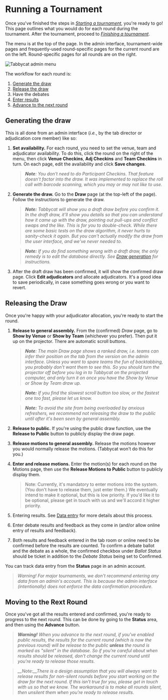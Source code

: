 # Running a Tournament

Once you've finished the steps in *[Starting a tournament](starting-a-tournament.md)*, you're ready to go! This page outlines what you would do for each round during the tournament. After the tournament, proceed to *[Finishing a tournament](finishing-a-tournament.md)*.

The menu is at the top of the page. In the admin interface, tournament-wide pages and frequently-used round-specific pages for the current round are on the left. Round-specific pages for all rounds are on the right.

![Tabbycat admin menu](/use/images/tabbycat-admin-menu.png)

The workflow for each round is:

1. [Generate the draw](#generating-the-draw)
2. [Release the draw](#releasing-the-draw)
3. Have the debates
4. [Enter results](#entering-results)
5. [Advance to the next round](#advancing-the-current-round)

## Generating the draw

This is all done from an admin interface (*i.e.*, by the tab director or adjudication core member) like so:

1. **Set availability.** For each round, you need to set the venue, team and adjudicator availability. To do this, click the round on the right of the menu, then click **Venue Checkins**, **Adj Checkins** and **Team Checkins** in turn. On each page, edit the availability and click **Save changes**.

    > *__Note__: You don't need to do Participant Checkins. That feature doesn't factor into the draw. It was implemented to replace the roll call with barcode scanning, which you may or may not like to use.*

2. **Generate the draw.** Go to the **Draw** page (at the top-left of the page). Follow the instructions to generate the draw.

    > *__Note:__ Tabbycat will show you a draft draw before you confirm it. In the draft draw, it'll show you details so that you can understand how it came up with the draw, pointing out pull-ups and conflict swaps and the like. This is for you to double-check. While there are some basic tests on the draw algorithm, it never hurts to sanity-check it again. But you can't actually modify the draw from the user interface, and we've never needed to.*

    > *__Note:__ If you *do* find something wrong with a draft draw, the only remedy is to edit the database directly. See [Draw generation](../features/draw-generation.md) for instructions.*

3. After the draft draw has been confirmed, it will show the confirmed draw page. Click **Edit adjudicators** and allocate adjudicators. It's a good idea to save periodically, in case something goes wrong or you want to revert.

## Releasing the Draw

Once you're happy with your adjudicator allocation, you're ready to start the round.

1. **Release to general assembly.** From the (confirmed) *Draw* page, go to **Show by Venue** or **Show by Team** (whichever you prefer). Then put it up on the projector. There are automatic scroll buttons.

    > *__Note__: The main *Draw* page shows a ranked draw, *i.e.* teams can infer their position on the tab from the version on the admin interface. Unless you want to spare teams the fun of backtabbing, you probably don't want them to see this. So you should turn the projector off before you log in to Tabbycat on the projected computer, and only turn it on once you have the *Show by Venue* or *Show by Team* draw up.*

    > *__Note:__ If you find the slowest scroll button too slow, or the fastest one too fast, please let us know.*

    > *__Note:__ To avoid the site from being overloaded by anxious refreshers, we recommend not releasing the draw to the public until after it's been seen by general assembly.*

2. **Release to public.** If you're using the public draw function, use the **Release to Public** button to publicly display the draw page.

3. **Release motions to general assembly.** Release the motions however you would normally release the motions. (Tabbycat won't do this for you.)

4. **Enter and release motions.** Enter the motion(s) for each round on the Motions page, then use the **Release Motions to Public** button to publicly display them.
    > Note: Currently, it's mandatory to enter motions into the system. (You don't have to release them, just enter them.) We eventually intend to make it optional, but this is low priority. If you'd like it to be optional, please get in touch with us and we'll accord it higher priority.

5. Entering results. See [Data entry](../features/data-entry.md) for more details about this process.

6. Enter debate results and feedback as they come in (and/or allow online entry of results and feedback).

7. Both results and feedback entered in the tab room or online need to be confirmed before the results are counted. To confirm a debate ballot and the debate as a whole, the confirmed checkbox under *Ballot Status* should be ticket in addition to the *Debate Status* being set to Confirmed.

You can track data entry from the **Status** page in an admin account.

> *Warning! For major tournaments, we don't recommend entering any data from an admin's account. This is because the admin interface (intentionally) does not enforce the data confirmation procedure.*

## Moving to the Rext Round

Once you've got all the results entered and confirmed, you're ready to progress to the next round. This can be done by going to the **Status** area, and then using the **Advance** button.

> *__Warning!__ When you advance to the next round, if you've enabled public results, the results for the current round (which is now the previous round) will be release to the public **unless** the round is marked as "silent" in the database. So if you're careful about when results should be released, don't change the current round until you're ready to release those results.*

> *__Note:__There is a design assumption that you will always want to release results for non-silent rounds before you start working on the draw for the next round. If this isn't true for you, please get in touch with us so that we know. The workaround is to make all rounds silent, then unsilent them when you're ready to release results.*

